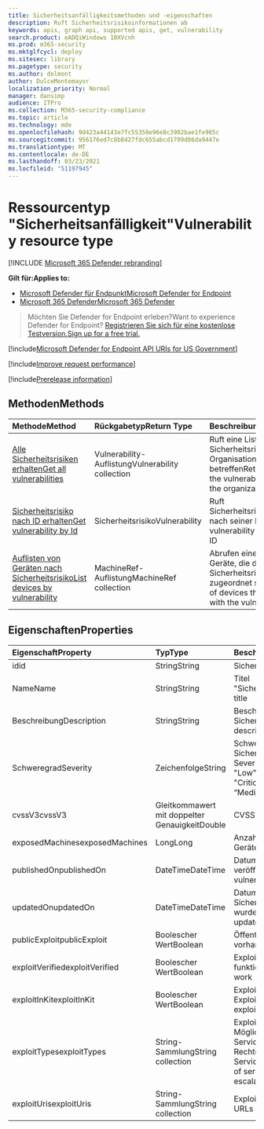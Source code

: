 ```yaml
---
title: Sicherheitsanfälligkeitsmethoden und -eigenschaften
description: Ruft Sicherheitsrisikoinformationen ab
keywords: apis, graph api, supported apis, get, vulnerability
search.product: eADQiWindows 10XVcnh
ms.prod: m365-security
ms.mktglfcycl: deploy
ms.sitesec: library
ms.pagetype: security
ms.author: dolmont
author: DulceMontemayor
localization_priority: Normal
manager: dansimp
audience: ITPro
ms.collection: M365-security-compliance
ms.topic: article
ms.technology: mde
ms.openlocfilehash: 9d423a44143e7fc55358e96e8c3902bae1fe985c
ms.sourcegitcommit: 956176ed7c8b8427fdc655abcd1709d86da9447e
ms.translationtype: MT
ms.contentlocale: de-DE
ms.lasthandoff: 03/23/2021
ms.locfileid: "51197945"
---
```

# <a name="vulnerability-resource-type"></a><span data-ttu-id="f3633-104">Ressourcentyp "Sicherheitsanfälligkeit"</span><span class="sxs-lookup"><span data-stu-id="f3633-104">Vulnerability resource type</span></span>

[!INCLUDE [Microsoft 365 Defender rebranding](../../includes/microsoft-defender.md)]


<span data-ttu-id="f3633-105">**Gilt für:**</span><span class="sxs-lookup"><span data-stu-id="f3633-105">**Applies to:**</span></span>
- [<span data-ttu-id="f3633-106">Microsoft Defender für Endpunkt</span><span class="sxs-lookup"><span data-stu-id="f3633-106">Microsoft Defender for Endpoint</span></span>](https://go.microsoft.com/fwlink/?linkid=2154037)
- [<span data-ttu-id="f3633-107">Microsoft 365 Defender</span><span class="sxs-lookup"><span data-stu-id="f3633-107">Microsoft 365 Defender</span></span>](https://go.microsoft.com/fwlink/?linkid=2118804)

> <span data-ttu-id="f3633-108">Möchten Sie Defender for Endpoint erleben?</span><span class="sxs-lookup"><span data-stu-id="f3633-108">Want to experience Defender for Endpoint?</span></span> [<span data-ttu-id="f3633-109">Registrieren Sie sich für eine kostenlose Testversion.</span><span class="sxs-lookup"><span data-stu-id="f3633-109">Sign up for a free trial.</span></span>](https://www.microsoft.com/microsoft-365/windows/microsoft-defender-atp?ocid=docs-wdatp-pullalerts-abovefoldlink) 

[!include[Microsoft Defender for Endpoint API URIs for US Government](../../includes/microsoft-defender-api-usgov.md)]

[!include[Improve request performance](../../includes/improve-request-performance.md)]


[!include[Prerelease information](../../includes/prerelease.md)]

## <a name="methods"></a><span data-ttu-id="f3633-110">Methoden</span><span class="sxs-lookup"><span data-stu-id="f3633-110">Methods</span></span>
<span data-ttu-id="f3633-111">Methode</span><span class="sxs-lookup"><span data-stu-id="f3633-111">Method</span></span> |<span data-ttu-id="f3633-112">Rückgabetyp</span><span class="sxs-lookup"><span data-stu-id="f3633-112">Return Type</span></span> |<span data-ttu-id="f3633-113">Beschreibung</span><span class="sxs-lookup"><span data-stu-id="f3633-113">Description</span></span>
:---|:---|:---
[<span data-ttu-id="f3633-114">Alle Sicherheitsrisiken erhalten</span><span class="sxs-lookup"><span data-stu-id="f3633-114">Get all vulnerabilities</span></span>](get-all-vulnerabilities.md) | <span data-ttu-id="f3633-115">Vulnerability-Auflistung</span><span class="sxs-lookup"><span data-stu-id="f3633-115">Vulnerability collection</span></span> | <span data-ttu-id="f3633-116">Ruft eine Liste aller Sicherheitsrisiken ab, die die Organisation betreffen</span><span class="sxs-lookup"><span data-stu-id="f3633-116">Retrieves a list of all the vulnerabilities affecting the organization</span></span>
[<span data-ttu-id="f3633-117">Sicherheitsrisiko nach ID erhalten</span><span class="sxs-lookup"><span data-stu-id="f3633-117">Get vulnerability by Id</span></span>](get-vulnerability-by-id.md) | <span data-ttu-id="f3633-118">Sicherheitsrisiko</span><span class="sxs-lookup"><span data-stu-id="f3633-118">Vulnerability</span></span> | <span data-ttu-id="f3633-119">Ruft Sicherheitsrisikoinformationen nach seiner ID ab</span><span class="sxs-lookup"><span data-stu-id="f3633-119">Retrieves vulnerability information by its ID</span></span>
[<span data-ttu-id="f3633-120">Auflisten von Geräten nach Sicherheitsrisiko</span><span class="sxs-lookup"><span data-stu-id="f3633-120">List devices by vulnerability</span></span>](get-machines-by-vulnerability.md)| <span data-ttu-id="f3633-121">MachineRef-Auflistung</span><span class="sxs-lookup"><span data-stu-id="f3633-121">MachineRef collection</span></span> | <span data-ttu-id="f3633-122">Abrufen einer Liste der Geräte, die der Sicherheitsrisiko-ID zugeordnet sind</span><span class="sxs-lookup"><span data-stu-id="f3633-122">Retrieve a list of devices that are associated with the vulnerability ID</span></span> 


## <a name="properties"></a><span data-ttu-id="f3633-123">Eigenschaften</span><span class="sxs-lookup"><span data-stu-id="f3633-123">Properties</span></span>
<span data-ttu-id="f3633-124">Eigenschaft</span><span class="sxs-lookup"><span data-stu-id="f3633-124">Property</span></span> |  <span data-ttu-id="f3633-125">Typ</span><span class="sxs-lookup"><span data-stu-id="f3633-125">Type</span></span>    |   <span data-ttu-id="f3633-126">Beschreibung</span><span class="sxs-lookup"><span data-stu-id="f3633-126">Description</span></span>
:---|:---|:---
<span data-ttu-id="f3633-127">id</span><span class="sxs-lookup"><span data-stu-id="f3633-127">id</span></span> | <span data-ttu-id="f3633-128">String</span><span class="sxs-lookup"><span data-stu-id="f3633-128">String</span></span> | <span data-ttu-id="f3633-129">Sicherheitsrisiko-ID</span><span class="sxs-lookup"><span data-stu-id="f3633-129">Vulnerability ID</span></span>
<span data-ttu-id="f3633-130">Name</span><span class="sxs-lookup"><span data-stu-id="f3633-130">Name</span></span> | <span data-ttu-id="f3633-131">String</span><span class="sxs-lookup"><span data-stu-id="f3633-131">String</span></span> | <span data-ttu-id="f3633-132">Titel "Sicherheitsanfälligkeit"</span><span class="sxs-lookup"><span data-stu-id="f3633-132">Vulnerability title</span></span>
<span data-ttu-id="f3633-133">Beschreibung</span><span class="sxs-lookup"><span data-stu-id="f3633-133">Description</span></span> | <span data-ttu-id="f3633-134">String</span><span class="sxs-lookup"><span data-stu-id="f3633-134">String</span></span> | <span data-ttu-id="f3633-135">Beschreibung der Sicherheitsanfälligkeit</span><span class="sxs-lookup"><span data-stu-id="f3633-135">Vulnerability description</span></span> 
<span data-ttu-id="f3633-136">Schweregrad</span><span class="sxs-lookup"><span data-stu-id="f3633-136">Severity</span></span> | <span data-ttu-id="f3633-137">Zeichenfolge</span><span class="sxs-lookup"><span data-stu-id="f3633-137">String</span></span> | <span data-ttu-id="f3633-138">Schweregrad der Sicherheitsanfälligkeit.</span><span class="sxs-lookup"><span data-stu-id="f3633-138">Vulnerability Severity.</span></span> <span data-ttu-id="f3633-139">Mögliche Werte sind: "Low", "Medium", "High", "Critical"</span><span class="sxs-lookup"><span data-stu-id="f3633-139">Possible values are: “Low”, “Medium”, “High”, “Critical”</span></span>
<span data-ttu-id="f3633-140">cvssV3</span><span class="sxs-lookup"><span data-stu-id="f3633-140">cvssV3</span></span> | <span data-ttu-id="f3633-141">Gleitkommawert mit doppelter Genauigkeit</span><span class="sxs-lookup"><span data-stu-id="f3633-141">Double</span></span> | <span data-ttu-id="f3633-142">CVSS v3-Bewertung</span><span class="sxs-lookup"><span data-stu-id="f3633-142">CVSS v3 score</span></span>
<span data-ttu-id="f3633-143">exposedMachines</span><span class="sxs-lookup"><span data-stu-id="f3633-143">exposedMachines</span></span> | <span data-ttu-id="f3633-144">Long</span><span class="sxs-lookup"><span data-stu-id="f3633-144">Long</span></span> | <span data-ttu-id="f3633-145">Anzahl der verfügbar gemachten Geräte</span><span class="sxs-lookup"><span data-stu-id="f3633-145">Number of exposed devices</span></span>
<span data-ttu-id="f3633-146">publishedOn</span><span class="sxs-lookup"><span data-stu-id="f3633-146">publishedOn</span></span> | <span data-ttu-id="f3633-147">DateTime</span><span class="sxs-lookup"><span data-stu-id="f3633-147">DateTime</span></span> | <span data-ttu-id="f3633-148">Datum, an dem die Sicherheitslücke veröffentlicht wurde</span><span class="sxs-lookup"><span data-stu-id="f3633-148">Date when vulnerability was published</span></span>
<span data-ttu-id="f3633-149">updatedOn</span><span class="sxs-lookup"><span data-stu-id="f3633-149">updatedOn</span></span> | <span data-ttu-id="f3633-150">DateTime</span><span class="sxs-lookup"><span data-stu-id="f3633-150">DateTime</span></span> | <span data-ttu-id="f3633-151">Datum, an dem die Sicherheitsanfälligkeit aktualisiert wurde</span><span class="sxs-lookup"><span data-stu-id="f3633-151">Date when vulnerability was updated</span></span>
<span data-ttu-id="f3633-152">publicExploit</span><span class="sxs-lookup"><span data-stu-id="f3633-152">publicExploit</span></span> | <span data-ttu-id="f3633-153">Boolescher Wert</span><span class="sxs-lookup"><span data-stu-id="f3633-153">Boolean</span></span> | <span data-ttu-id="f3633-154">Öffentlicher Exploit vorhanden</span><span class="sxs-lookup"><span data-stu-id="f3633-154">Public exploit exists</span></span> 
<span data-ttu-id="f3633-155">exploitVerified</span><span class="sxs-lookup"><span data-stu-id="f3633-155">exploitVerified</span></span> | <span data-ttu-id="f3633-156">Boolescher Wert</span><span class="sxs-lookup"><span data-stu-id="f3633-156">Boolean</span></span> | <span data-ttu-id="f3633-157">Exploit wird überprüft, um zu funktionieren</span><span class="sxs-lookup"><span data-stu-id="f3633-157">Exploit is verified to work</span></span>
<span data-ttu-id="f3633-158">exploitInKit</span><span class="sxs-lookup"><span data-stu-id="f3633-158">exploitInKit</span></span> | <span data-ttu-id="f3633-159">Boolescher Wert</span><span class="sxs-lookup"><span data-stu-id="f3633-159">Boolean</span></span> | <span data-ttu-id="f3633-160">Exploit ist Teil eines ExploitKits</span><span class="sxs-lookup"><span data-stu-id="f3633-160">Exploit is part of an exploit kit</span></span>
<span data-ttu-id="f3633-161">exploitTypes</span><span class="sxs-lookup"><span data-stu-id="f3633-161">exploitTypes</span></span> | <span data-ttu-id="f3633-162">String-Sammlung</span><span class="sxs-lookup"><span data-stu-id="f3633-162">String collection</span></span> | <span data-ttu-id="f3633-163">Exploit-Auswirkung.</span><span class="sxs-lookup"><span data-stu-id="f3633-163">Exploit impact.</span></span> <span data-ttu-id="f3633-164">Mögliche Werte sind: "Denial of Service", "Lokale Rechteeskalation", "Denial of Service"</span><span class="sxs-lookup"><span data-stu-id="f3633-164">Possible values are: “Denial of service”, “Local privilege escalation”, “Denial of service”</span></span>
<span data-ttu-id="f3633-165">exploitUris</span><span class="sxs-lookup"><span data-stu-id="f3633-165">exploitUris</span></span> | <span data-ttu-id="f3633-166">String-Sammlung</span><span class="sxs-lookup"><span data-stu-id="f3633-166">String collection</span></span> | <span data-ttu-id="f3633-167">Exploit-Quell-URLs</span><span class="sxs-lookup"><span data-stu-id="f3633-167">Exploit source URLs</span></span>
